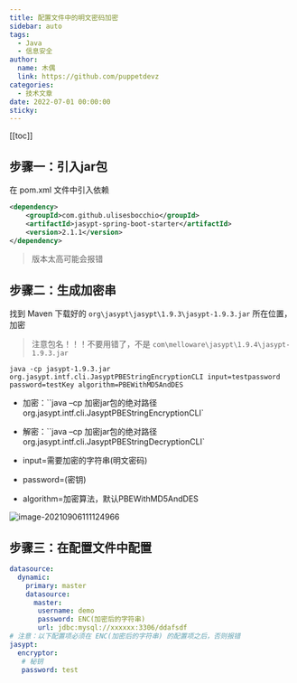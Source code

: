 ```yaml
---
title: 配置文件中的明文密码加密
sidebar: auto
tags:
  - Java
  - 信息安全
author:
  name: 木偶
  link: https://github.com/puppetdevz
categories:
  - 技术文章
date: 2022-07-01 00:00:00
sticky:
---
```





<!-- more -->

[[toc]]

## 步骤一：引入jar包

在 pom.xml 文件中引入依赖

```xml
<dependency>
    <groupId>com.github.ulisesbocchio</groupId>
    <artifactId>jasypt-spring-boot-starter</artifactId>
    <version>2.1.1</version>
</dependency>
```

> 版本太高可能会报错

## 步骤二：生成加密串

找到 Maven 下载好的 `org\jasypt\jasypt\1.9.3\jasypt-1.9.3.jar` 所在位置，加密

> 注意包名！！！不要用错了，不是 `com\melloware\jasypt\1.9.4\jasypt-1.9.3.jar`

```shell
java -cp jasypt-1.9.3.jar org.jasypt.intf.cli.JasyptPBEStringEncryptionCLI input=testpassword password=testKey algorithm=PBEWithMD5AndDES
```

* 加密：``java –cp 加密jar包的绝对路径 org.jasypt.intf.cli.JasyptPBEStringEncryptionCLI`

* 解密：``java –cp 加密jar包的绝对路径 org.jasypt.intf.cli.JasyptPBEStringDecryptionCLI`

* input=需要加密的字符串(明文密码)

* password=(密钥)

* algorithm=加密算法，默认PBEWithMD5AndDES

![image-20210906111124966](https://oss.puppetdevz.top/image/note/61c5f690dcbdb37165ecf564cec1d0b0.png)

## 步骤三：在配置文件中配置

~~~yaml
datasource:
  dynamic:
    primary: master
    datasource:
      master:
       username: demo
       password: ENC(加密后的字符串)
       url: jdbc:mysql://xxxxxx:3306/ddafsdf
# 注意：以下配置项必须在 ENC(加密后的字符串) 的配置项之后，否则报错
jasypt:
  encryptor:
   # 秘钥
   password: test
~~~
